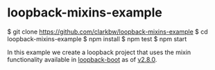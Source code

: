 # loopback-mixins-example

$ git clone https://github.com/clarkbw/loopback-mixins-example
$ cd loopback-mixins-example
$ npm install
$ npm test
$ npm start

In this example we create a loopback project that uses the mixin functionality available in [loopback-boot](https://github.com/strongloop/loopback-boot/) as of [v2.8.0](https://github.com/strongloop/loopback-boot/tree/v2.8.0).
